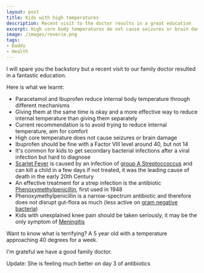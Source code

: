 ```yaml
---
layout: post
title: Kids with high temperatures
description: Recent visit to the doctor results in a great education
excerpt: High core body temperatures do not cause seizures or brain damage
image: /images/reverie.png
tags:
- Daddy
- Health
---
```


I will spare you the backstory but a recent visit to our family doctor resulted in a fantastic education.

Here is what we learnt:

- Paracetamol and Ibuprofen reduce internal body temperature through different mechanisms
- Giving them at the same time is okay and a more effective way to reduce internal temperature than giving them separately
- Current recommendation is to avoid trying to reduce internal temperature, aim for comfort
- High core temperature does not cause seizures or brain damage
- Ibuprofen should be fine with a Factor VIII level around 40, but not 14
- It's common for kids to get secondary bacterial infections after a viral infection but hard to diagnose
- [Scarlet Fever](https://en.wikipedia.org/wiki/Scarlet_fever) is caused by an infection of [group A Streptoccoccus](https://en.wikipedia.org/wiki/Streptococcus_pyogenes) and can kill a child in a few days if not treated, it was the leading cause of death in the early 20th Century
- An effective treatment for a strep infection is the antibiotic [Phenoxymethylpenicillin](https://en.wikipedia.org/wiki/Phenoxymethylpenicillin), first used in 1948
- Phenoxymethylpenicillin is a narrow-spectrum antibiotic and therefore does not disrupt gut-flora as much (less active on [gram negative bacteria](https://en.wikipedia.org/wiki/Gram-negative_bacteria))
- Kids with unexplained knee pain should be taken seriously, it may be the only symptom of [Meningitis](https://en.wikipedia.org/wiki/Meningitis)

Want to know what is terrifying? A 5 year old with a temperature approaching 40 degrees for a week.

I'm grateful we have a good family doctor.

Update: She is feeling much better on day 3 of antibiotics



